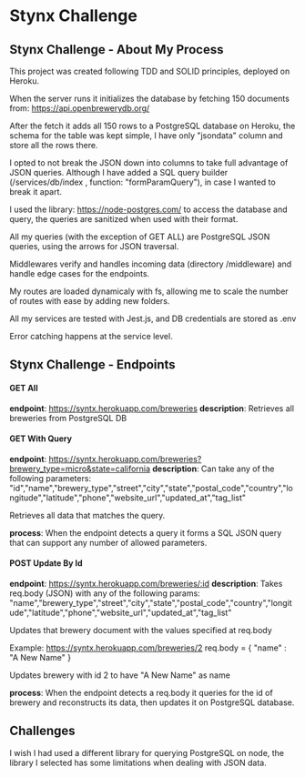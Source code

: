 # Stynx Challenge

## Stynx Challenge - About My Process

This project was created following TDD and SOLID principles, deployed on Heroku.

When the server runs it initializes the database by fetching 150 documents from: https://api.openbrewerydb.org/

After the fetch it adds all 150 rows to a PostgreSQL database on Heroku, the schema for the table was kept simple, I have only "jsondata" column and store all the rows there.

I opted to not break the JSON down into columns to take full advantage of JSON queries. Although I have added a SQL query builder (/services/db/index , function: "formParamQuery"), in case I wanted to break it apart.

I used the library: https://node-postgres.com/ to access the database and query, the queries are sanitized when used with their format.

All my queries (with the exception of GET ALL) are PostgreSQL JSON queries, using the arrows for JSON traversal.

Middlewares verify and handles incoming data (directory /middleware) and handle edge cases for the endpoints.

My routes are loaded dynamicaly with fs, allowing me to scale the number of routes with ease by adding new folders.

All my services are tested with Jest.js, and DB credentials are stored as .env

Error catching happens at the service level.

## Stynx Challenge - Endpoints

#### GET All

**endpoint**: https://syntx.herokuapp.com/breweries
**description**: Retrieves all breweries from PostgreSQL DB

#### GET With Query

**endpoint**: https://syntx.herokuapp.com/breweries?brewery_type=micro&state=california
**description**: Can take any of the following parameters: "id","name","brewery_type","street","city","state","postal_code","country","longitude","latitude","phone","website_url","updated_at","tag_list"

Retrieves all data that matches the query.

**process**: When the endpoint detects a query it forms a SQL JSON query that can support any number of allowed parameters.

#### POST Update By Id

**endpoint**: https://syntx.herokuapp.com/breweries/:id
**description**: Takes req.body (JSON) with any of the following params:
"name","brewery_type","street","city","state","postal_code","country","longitude","latitude","phone","website_url","updated_at","tag_list"

Updates that brewery document with the values specified at req.body

Example: https://syntx.herokuapp.com/breweries/2
req.body = {
"name" : "A New Name"
}

Updates brewery with id 2 to have "A New Name" as name

**process**: When the endpoint detects a req.body it queries for the id of brewery and reconstructs its data, then updates it on PostgreSQL database.

## Challenges

I wish I had used a different library for querying PostgreSQL on node, the library I selected has some limitations when dealing with JSON data.
